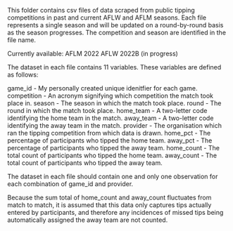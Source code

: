 This folder contains csv files of data scraped from public tipping competitions in past and current AFLW and AFLM seasons. Each file represents a single season and will be updated on a round-by-round basis as the season progresses. The competition and season are identified in the file name.

Currently available:
AFLM 2022
AFLW 2022B (in progress)

The dataset in each file contains 11 variables. These variables are defined as follows:

game_id - My personally created unique idenitfier for each game.
competition - An acronym signifying which competition the match took place in.
season - The season in which the match took place.
round - The round in which the match took place.
home_team - A two-letter code identifying the home team in the match.
away_team - A two-letter code identifying the away team in the match.
provider - The organisation which ran the tipping competition from which data is drawn.
home_pct - The percentage of participants who tipped the home team.
away_pct - The percentage of participants who tipped the away team.
home_count - The total count of participants who tipped the home team.
away_count - The total count of participants who tipped the away team.

The dataset in each file should contain one and only one observation for each combination of game_id and provider.

Because the sum total of home_count and away_count fluctuates from match to match, it is assumed that this data only captures tips actually entered by participants, and therefore any incidences of missed tips being automatically assigned the away team are not counted.
